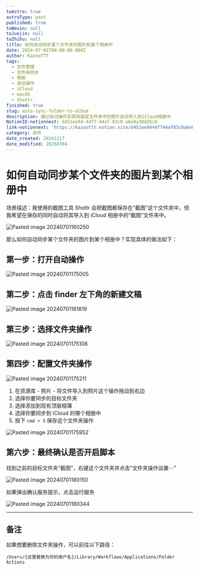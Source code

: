 ```yaml
---
toAstro: true
astroType: post
published: true
toWexin: null
toJuejin: null
toZhihu: null
title: 如何自动同步某个文件夹的图片到某个相册中
date: 2024-07-01T00:00:00.000Z
author: KazooTTT
tags:
  - 文件管理
  - 文件夹同步
  - 相册
  - 自动操作
  - iCloud
  - macOS
  - Shottr
finished: true
slug: auto-sync-folder-to-album
description: 通过自动操作实现将指定文件夹中的图片自动导入到iCloud相册中
NotionID-notionnext: d451ee94-44f7-44af-83c0-a6e8a30d26c8
link-notionnext: 'https://kazoottt.notion.site/d451ee9444f744af83c0a6e8a30d26c8'
category: 软件
date_created: 20241217
date_modified: 20250304
---
```


# 如何自动同步某个文件夹的图片到某个相册中

场景描述：我使用的截图工具 Shottr 会把截图都保存在“截图”这个文件夹中，但我希望在保存的同时自动将其导入到 iCloud 相册中的“截图”文件夹中。

![Pasted image 20240701160250](<https://pictures.kazoottt.top/2024/07/20240701-Pasted%20image%2020240701160250.png.png>)

那么如何自动同步某个文件夹的图片到某个相册中？实现具体的做法如下：

## 第一步：打开自动操作

![Pasted image 20240701175005](<https://pictures.kazoottt.top/2024/07/20240701-Pasted%20image%2020240701175005.png.png>)

## 第二步：点击 finder 左下角的新建文稿

![Pasted image 20240701181819](<https://pictures.kazoottt.top/2024/07/20240701-Pasted%20image%2020240701181819.png>)

## 第三步：选择文件夹操作

![Pasted image 20240701175106](<https://pictures.kazoottt.top/2024/07/20240701-Pasted%20image%2020240701175106.png.png>)

## 第四步：配置文件夹操作

![Pasted image 20240701175211](<https://pictures.kazoottt.top/2024/07/20240701-Pasted%20image%2020240701175211.png.png>)

1. 在资源库 - 照片 - 将文件导入到照片这个操作拖动到右边
2. 选择你要同步的目标文件夹
3. 选择添加到现有顶层相簿
4. 选择你要同步到 iCloud 的哪个相册中
5. 按下 `cmd + S` 保存这个文件夹操作

![Pasted image 20240701175952](<https://pictures.kazoottt.top/2024/07/20240701-Pasted%20image%2020240701175952.png.png>)

## 第六步：最终确认是否开启脚本

找到之前的目标文件夹“截图”，右键这个文件夹并点击“文件夹操作设置⋯”

![Pasted image 20240701180150](<https://pictures.kazoottt.top/2024/07/20240701-Pasted%20image%2020240701180150.png.png>)

如果弹出确认服务提示，点击运行服务

![Pasted image 20240701180344](<https://pictures.kazoottt.top/2024/07/20240701-Pasted%20image%2020240701180344.png.png>)

---

## 备注

如果想要删除文件夹操作，可以前往以下路径：

```shell
/Users/{这里替换为你的用户名}/Library/Workflows/Applications/Folder Actions
```
